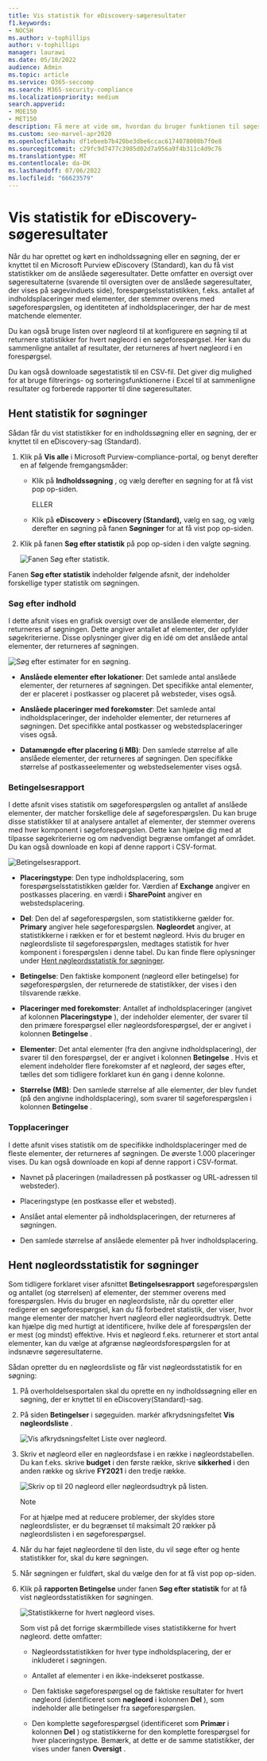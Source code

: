 ```yaml
---
title: Vis statistik for eDiscovery-søgeresultater
f1.keywords:
- NOCSH
ms.author: v-tophillips
author: v-tophillips
manager: laurawi
ms.date: 05/10/2022
audience: Admin
ms.topic: article
ms.service: O365-seccomp
ms.search: M365-security-compliance
ms.localizationpriority: medium
search.appverid:
- MOE150
- MET150
description: Få mere at vide om, hvordan du bruger funktionen til søgestatistik til at få vist statistik for indholdssøgninger og søgninger, der er knyttet til en eDiscovery-sag (Standard) i Microsoft Purview-compliance-portal.
ms.custom: seo-marvel-apr2020
ms.openlocfilehash: df1ebeeb7b420be3dbe6ccac6174078008b7f0e8
ms.sourcegitcommit: c29fc9d7477c3985d02d7a956a9f4b311c4d9c76
ms.translationtype: MT
ms.contentlocale: da-DK
ms.lasthandoff: 07/06/2022
ms.locfileid: "66623579"
---
```

# <a name="view-statistics-for-ediscovery-search-results"></a>Vis statistik for eDiscovery-søgeresultater

Når du har oprettet og kørt en indholdssøgning eller en søgning, der er knyttet til en Microsoft Purview eDiscovery (Standard), kan du få vist statistikker om de anslåede søgeresultater. Dette omfatter en oversigt over søgeresultaterne (svarende til oversigten over de anslåede søgeresultater, der vises på søgevinduets side), forespørgselsstatistikken, f.eks. antallet af indholdsplaceringer med elementer, der stemmer overens med søgeforespørgslen, og identiteten af indholdsplaceringer, der har de mest matchende elementer.
  
Du kan også bruge listen over nøgleord til at konfigurere en søgning til at returnere statistikker for hvert nøgleord i en søgeforespørgsel. Her kan du sammenligne antallet af resultater, der returneres af hvert nøgleord i en forespørgsel.
  
Du kan også downloade søgestatistik til en CSV-fil. Det giver dig mulighed for at bruge filtrerings- og sorteringsfunktionerne i Excel til at sammenligne resultater og forberede rapporter til dine søgeresultater.
  
## <a name="get-statistics-for-searches"></a>Hent statistik for søgninger

Sådan får du vist statistikker for en indholdssøgning eller en søgning, der er knyttet til en eDiscovery-sag (Standard).
  
1. Klik på **Vis alle** i Microsoft Purview-compliance-portal, og benyt derefter en af følgende fremgangsmåder:

   - Klik på **Indholdssøgning** , og vælg derefter en søgning for at få vist pop op-siden.

     ELLER

   - Klik på **eDiscovery** > **eDiscovery (Standard),** vælg en sag, og vælg derefter en søgning på fanen **Søgninger** for at få vist pop op-siden.

2. Klik på fanen **Søg efter statistik** på pop op-siden i den valgte søgning.
  
   ![Fanen Søg efter statistik.](../media/SearchStatistics1.png)

Fanen **Søg efter statistik** indeholder følgende afsnit, der indeholder forskellige typer statistik om søgningen.

### <a name="search-content"></a>Søg efter indhold

I dette afsnit vises en grafisk oversigt over de anslåede elementer, der returneres af søgningen. Dette angiver antallet af elementer, der opfylder søgekriterierne. Disse oplysninger giver dig en idé om det anslåede antal elementer, der returneres af søgningen.

![Søg efter estimater for en søgning.](../media/SearchContentReport.png)

- **Anslåede elementer efter lokationer**: Det samlede antal anslåede elementer, der returneres af søgningen. Det specifikke antal elementer, der er placeret i postkasser og placeret på websteder, vises også.

- **Anslåede placeringer med forekomster**: Det samlede antal indholdsplaceringer, der indeholder elementer, der returneres af søgningen. Det specifikke antal postkasser og webstedsplaceringer vises også.

- **Datamængde efter placering (i MB)**: Den samlede størrelse af alle anslåede elementer, der returneres af søgningen. Den specifikke størrelse af postkasseelementer og webstedselementer vises også.

### <a name="condition-report"></a>Betingelsesrapport

I dette afsnit vises statistik om søgeforespørgslen og antallet af anslåede elementer, der matcher forskellige dele af søgeforespørgslen. Du kan bruge disse statistikker til at analysere antallet af elementer, der stemmer overens med hver komponent i søgeforespørgslen. Dette kan hjælpe dig med at tilpasse søgekriterierne og om nødvendigt begrænse omfanget af området. Du kan også downloade en kopi af denne rapport i CSV-format.

![Betingelsesrapport.](../media/SearchContentReportNoKeywordList.png)

- **Placeringstype**: Den type indholdsplacering, som forespørgselsstatistikken gælder for. Værdien af **Exchange** angiver en postkasses placering. en værdi i **SharePoint** angiver en webstedsplacering.

- **Del**: Den del af søgeforespørgslen, som statistikkerne gælder for. **Primary** angiver hele søgeforespørgslen. **Nøgleordet** angiver, at statistikkerne i rækken er for et bestemt nøgleord. Hvis du bruger en nøgleordsliste til søgeforespørgslen, medtages statistik for hver komponent i forespørgslen i denne tabel. Du kan finde flere oplysninger under [Hent nøgleordsstatistik for søgninger](#get-keyword-statistics-for-searches).

- **Betingelse**: Den faktiske komponent (nøgleord eller betingelse) for søgeforespørgslen, der returnerede de statistikker, der vises i den tilsvarende række.

- **Placeringer med forekomster**: Antallet af indholdsplaceringer (angivet af kolonnen **Placeringstype** ), der indeholder elementer, der svarer til den primære forespørgsel eller nøgleordsforespørgsel, der er angivet i kolonnen **Betingelse** .

- **Elementer**: Det antal elementer (fra den angivne indholdsplacering), der svarer til den forespørgsel, der er angivet i kolonnen **Betingelse** . Hvis et element indeholder flere forekomster af et nøgleord, der søges efter, tælles det som tidligere forklaret kun én gang i denne kolonne.

- **Størrelse (MB)**: Den samlede størrelse af alle elementer, der blev fundet (på den angivne indholdsplacering), som svarer til søgeforespørgslen i kolonnen **Betingelse** .

### <a name="top-locations"></a>Topplaceringer

I dette afsnit vises statistik om de specifikke indholdsplaceringer med de fleste elementer, der returneres af søgningen. De øverste 1.000 placeringer vises. Du kan også downloade en kopi af denne rapport i CSV-format.

- Navnet på placeringen (mailadressen på postkasser og URL-adressen til websteder).

- Placeringstype (en postkasse eller et websted).

- Anslået antal elementer på indholdsplaceringen, der returneres af søgningen.

- Den samlede størrelse af anslåede elementer på hver indholdsplacering.

## <a name="get-keyword-statistics-for-searches"></a>Hent nøgleordsstatistik for søgninger

Som tidligere forklaret viser afsnittet **Betingelsesrapport** søgeforespørgslen og antallet (og størrelsen) af elementer, der stemmer overens med forespørgslen. Hvis du bruger en nøgleordsliste, når du opretter eller redigerer en søgeforespørgsel, kan du få forbedret statistik, der viser, hvor mange elementer der matcher hvert nøgleord eller nøgleordsudtryk. Dette kan hjælpe dig med hurtigt at identificere, hvilke dele af forespørgslen der er mest (og mindst) effektive. Hvis et nøgleord f.eks. returnerer et stort antal elementer, kan du vælge at afgrænse nøgleordsforespørgslen for at indsnævre søgeresultaterne.

Sådan opretter du en nøgleordsliste og får vist nøgleordsstatistik for en søgning:
  
1. På overholdelsesportalen skal du oprette en ny indholdssøgning eller en søgning, der er knyttet til en eDiscovery(Standard)-sag.

2. På siden **Betingelser** i søgeguiden. markér afkrydsningsfeltet **Vis nøgleordsliste** .

   ![Vis afkrydsningsfeltet Liste over nøgleord.](../media/SearchKeywordsList1.png)

3. Skriv et nøgleord eller en nøgleordsfase i en række i nøgleordstabellen. Du kan f.eks. skrive **budget** i den første række, skrive **sikkerhed** i den anden række og skrive **FY2021** i den tredje række.

   ![Skriv op til 20 nøgleord eller nøgleordsudtryk på listen.](../media/SearchKeywordsList2.png)

   > [!NOTE]
   > For at hjælpe med at reducere problemer, der skyldes store nøgleordslister, er du begrænset til maksimalt 20 rækker på nøgleordslisten i en søgeforespørgsel.

4. Når du har føjet nøgleordene til den liste, du vil søge efter og hente statistikker for, skal du køre søgningen.

5. Når søgningen er fuldført, skal du vælge den for at få vist pop op-siden.

6. Klik på **rapporten Betingelse** under fanen **Søg efter statistik** for at få vist nøgleordsstatistikken for søgningen.

    ![Statistikkerne for hvert nøgleord vises.](../media/SearchKeywordsList3.png)
  
    Som vist på det forrige skærmbillede vises statistikkerne for hvert nøgleord. dette omfatter:

    - Nøgleordsstatistikken for hver type indholdsplacering, der er inkluderet i søgningen.

    - Antallet af elementer i en ikke-indekseret postkasse.

    - Den faktiske søgeforespørgsel og de faktiske resultater for hvert nøgleord (identificeret som **nøgleord** i kolonnen **Del** ), som indeholder alle betingelser fra søgeforespørgslen.

    - Den komplette søgeforespørgsel (identificeret som **Primær** i kolonnen **Del** ) og statistikkerne for den komplette forespørgsel for hver placeringstype. Bemærk, at dette er de samme statistikker, der vises under fanen **Oversigt** .
